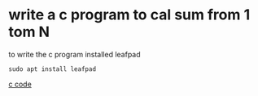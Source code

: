 # write a c program to cal sum from 1 tom N
  to write the c program installed leafpad 
  ```
  sudo apt install leafpad
  ```
[c code](/sum1toN.c)

  
